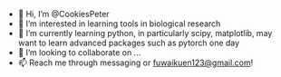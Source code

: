 - 👋 Hi, I’m @CookiesPeter
- 👀 I’m interested in learning tools in biological research
- 🌱 I’m currently learning python, in particularly scipy, matplotlib, may want to learn advanced packages such as pytorch one day
- 💞️ I’m looking to collaborate on ...
- 📫 Reach me through messaging or fuwaikuen123@gmail.com!

<!---
CookiesPeter/CookiesPeter is a ✨ special ✨ repository because its `README.md` (this file) appears on your GitHub profile.
You can click the Preview link to take a look at your changes.
--->
